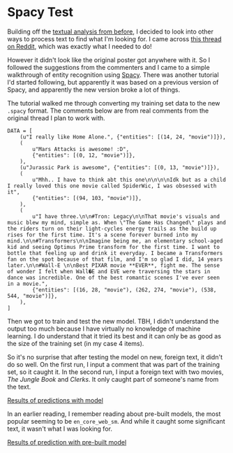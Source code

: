 # Spacy Test

Building off the [textual analysis from before](https://github.com/geraldiner/textual-analysis), I decided to look into other ways to process text to find what I'm looking for. I came across [this thread on Reddit](https://www.reddit.com/r/datascience/comments/dhchq2/extracting_movie_titles_from_text_source/), which was exactly what I needed to do!

However it didn't look like the original poster got anywhere with it. So I followed the suggestions from the commenters and I came to a simple walkthrough of entity recognition using [Spacy](https://towardsdatascience.com/using-spacy-3-0-to-build-a-custom-ner-model-c9256bea098). There was another tutorial I'd started following, but apparently it was based on a previous version of Spacy, and apparently the new version broke a lot of things.

The tutorial walked me through converting my training set data to the new `.spacy` format. The comments below are from real comments from the original thread I plan to work with.

```
DATA = [
    (u"I really like Home Alone.", {"entities": [(14, 24, "movie")]}),
    (
        u"Mars Attacks is awesome! :D",
        {"entities": [(0, 12, "movie")]},
    ),
    (u"Jurassic Park is awesome", {"entities": [(0, 13, "movie")]}),
    (
        u"Mhh.. I have to think abt this one\n\n\n\nIdk but as a child I really loved this one movie called SpiderWic, I was obsessed with it",
        {"entities": [(94, 103, "movie")]},
    ),
    (
        u"I have three.\n\n#Tron: Legacy\n\nThat movie's visuals and music blew my mind, simple as. When \"The Game Has Changed\" plays and the riders turn on their light-cycles energy trails as the build up rises for the first time. It's a scene forever burned into my mind.\n\n#Transformers\n\nImagine being me, an elementary school-aged kid and seeing Optimus Prime transform for the first time. I want to bottle that feeling up and drink it everyday. I became a Transformers fan on the spot because of that film, and I'm so glad I did, 14 years later.\n\n#Wall-E \n\nBest PIXAR movie **EVER**, fight me. The sense of wonder I felt when Wall�E and EVE were traversing the stars in dance was incredible. One of the best romantic scenes I've ever seen in a movie.",
        {"entities": [(16, 28, "movie"), (262, 274, "movie"), (538, 544, "movie")]},
    ),
]
```

Then we got to train and test the new model. TBH, I didn't understand the output too much because I have virtually no knowledge of machine learning. I do understand that it tried its best and it can only be as good as the size of the training set (in my case 4 items).

So it's no surprise that after testing the model on new, foreign text, it didn't do so well. On the first run, I input a comment that was part of the training set, so it caught it. In the second run, I input a foreign text with two movies, *The Jungle Book* and *Clerks*. It only caught part of someone's name from the text.

[Results of predictions with model](https://cdn.discordapp.com/attachments/377363002619461633/839057962768662549/unknown.png)

In an earlier reading, I remember reading about pre-built models, the most popular seeming to be `en_core_web_sm`. And while it caught some significant text, it wasn't what I was looking for.

[Results of prediction with pre-built model](https://cdn.discordapp.com/attachments/377363002619461633/839058092956057630/unknown.png)
